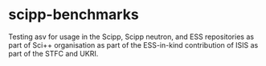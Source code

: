 # scipp-benchmarks

Testing asv for usage in the Scipp, Scipp neutron, and ESS repositories as part of Sci++ organisation as part of the ESS-in-kind contribution of ISIS as part of the STFC and UKRI.